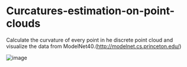 # Curcatures-estimation-on-point-clouds
Calculate the curvature of every point in he discrete point cloud and visualize the data from ModelNet40.(http://modelnet.cs.princeton.edu/)

![image](https://github.com/MingyeXu/Curcatures-estimation-on-point-clouds/blob/developer/display.jpg)
